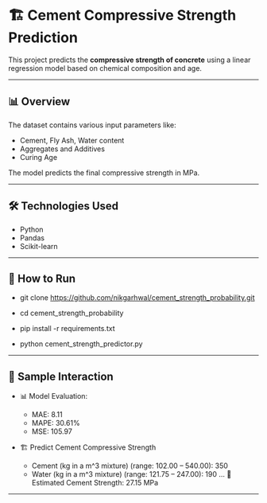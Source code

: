# 🏗️ Cement Compressive Strength Prediction

This project predicts the **compressive strength of concrete** using a linear regression model based on chemical composition and age.

---

## 📊 Overview

The dataset contains various input parameters like:
- Cement, Fly Ash, Water content
- Aggregates and Additives
- Curing Age

The model predicts the final compressive strength in MPa.

---

## 🛠️ Technologies Used

- Python
- Pandas
- Scikit-learn

---

## 🚀 How to Run

- git clone https://github.com/nikgarhwal/cement_strength_probability.git

- cd cement_strength_probability

- pip install -r requirements.txt

- python cement_strength_predictor.py

---

## 💬 Sample Interaction

- 📊 Model Evaluation:
  - MAE: 8.11
  - MAPE: 30.61%
  - MSE: 105.97

- 🏗️ Predict Cement Compressive Strength
  - Cement (kg in a m^3 mixture) (range: 102.00 – 540.00): 350
  - Water (kg in a m^3 mixture) (range: 121.75 – 247.00): 190
...
🧾 Estimated Cement Strength: 27.15 MPa

---
